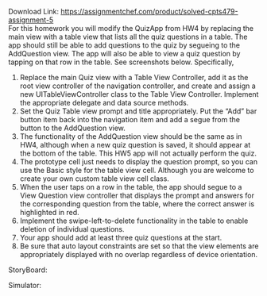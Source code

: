 Download Link: https://assignmentchef.com/product/solved-cpts479-assignment-5
<br>
For this homework you will modify the QuizApp from HW4 by replacing the main view with a table view that lists all the quiz questions in a table. The app should still be able to add questions to the quiz by segueing to the AddQuestion view. The app will also be able to view a quiz question by tapping on that row in the table. See screenshots below. Specifically,

<ol>

 <li>Replace the main Quiz view with a Table View Controller, add it as the root view controller of the navigation controller, and create and assign a new UITableViewController class to the Table View Controller. Implement the appropriate delegate and data source methods.</li>

 <li>Set the Quiz Table view prompt and title appropriately. Put the “Add” bar button item back into the navigation item and add a segue from the button to the AddQuestion view.</li>

 <li>The functionality of the AddQuestion view should be the same as in HW4, although when a new quiz question is saved, it should appear at the bottom of the table. This HW5 app will not actually perform the quiz.</li>

 <li>The prototype cell just needs to display the question prompt, so you can use the Basic style for the table view cell. Although you are welcome to create your own custom table view cell class.</li>

 <li>When the user taps on a row in the table, the app should segue to a View Question view controller that displays the prompt and answers for the corresponding question from the table, where the correct answer is highlighted in red.</li>

 <li>Implement the swipe-left-to-delete functionality in the table to enable deletion of individual questions.</li>

 <li>Your app should add at least three quiz questions at the start.</li>

 <li>Be sure that auto layout constraints are set so that the view elements are appropriately displayed with no overlap regardless of device orientation.</li>

</ol>







StoryBoard:




Simulator:





